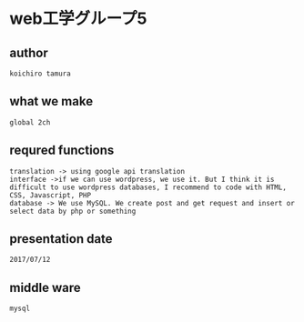 # web工学グループ5

##  author

	koichiro tamura
	
## what we make
	
	global 2ch
	
## requred functions
	
	translation -> using google api translation 
	interface ->if we can use wordpress, we use it. But I think it is difficult to use wordpress databases, I recommend to code with HTML, CSS, Javascript, PHP
	database -> We use MySQL. We create post and get request and insert or select data by php or something

## presentation date
	
	2017/07/12

## middle ware
	
	mysql 


